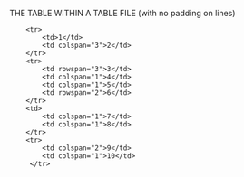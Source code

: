  THE TABLE WITHIN A TABLE FILE (with no padding on lines)


<table>
		
  		<tr>
  			<td>1</td>
    		<td colspan="3">2</td>
  		</tr>
  		<tr>
			<td rowspan="3">3</td>
			<td colspan="1">4</td>
			<td colspan="1">5</td>
			<td rowspan="2">6</td>
		</tr>
		<td>
			<td colspan="1">7</td>
			<td colspan="1">8</td>
		</tr>
		<tr>
			<td colspan="2">9</td>
		    <td colspan="1">10</td>
		 </tr>	
			
			   
</table>


    		
  			